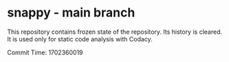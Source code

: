 # snappy - main branch

This repository contains frozen state of the repository.
Its history is cleared. It is used only for static code
analysis with Codacy.

Commit Time: 1702360019